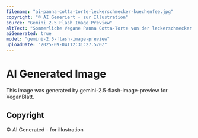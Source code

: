 ```yaml
---
filename: "ai-panna-cotta-torte-leckerschmecker-kuechenfee.jpg"
copyright: "© AI Generiert - zur Illustration"
source: "Gemini 2.5 Flash Image Preview"
altText: "Sommerliche Vegane Panna Cotta-Torte von der leckerschmecker Küchenfee"
aiGenerated: true
model: "gemini-2.5-flash-image-preview"
uploadDate: "2025-09-04T12:31:27.570Z"
---
```


# AI Generated Image

This image was generated by gemini-2.5-flash-image-preview for VeganBlatt.

## Copyright
© AI Generated - for illustration

